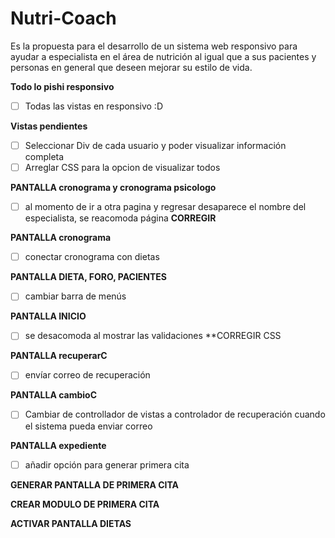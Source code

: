 ﻿# Nutri-Coach
Es la propuesta para el desarrollo de un sistema web responsivo para ayudar a especialista en el área de nutrición al igual que a sus pacientes y personas en general que deseen mejorar su estilo de vida.

**Todo lo pishi responsivo**
- [ ] Todas las vistas en responsivo :D

**Vistas pendientes**
- [ ] Seleccionar Div de cada usuario y poder visualizar información completa
- [ ] Arreglar CSS para la opcion de visualizar todos

**PANTALLA cronograma y cronograma psicologo**

- [ ] al momento de ir a otra pagina y regresar desaparece el nombre del especialista, 
se reacomoda página **CORREGIR**

**PANTALLA cronograma**

- [ ] conectar cronograma con dietas 

**PANTALLA DIETA, FORO, PACIENTES**

- [ ] cambiar barra de menús

**PANTALLA INICIO**

- [ ] se desacomoda al mostrar las validaciones **CORREGIR CSS

**PANTALLA recuperarC**

- [ ] envíar correo de recuperación

**PANTALLA cambioC**

- [ ] Cambiar de controllador de vistas a controlador de recuperación cuando el sistema pueda enviar correo

**PANTALLA expediente**

- [ ] añadir opción para generar primera cita


**GENERAR PANTALLA DE PRIMERA CITA**




**CREAR MODULO DE PRIMERA CITA**


**ACTIVAR PANTALLA DIETAS**


